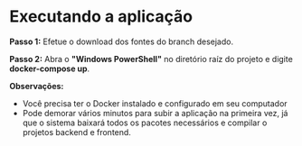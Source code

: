 # Executando a aplicação

**Passo 1:** Efetue o download dos fontes do branch desejado.

**Passo 2:** Abra o **"Windows PowerShell"** no diretório raíz do projeto e digite **docker-compose up**.

**Observações:**
* Você precisa ter o Docker instalado e configurado em seu computador
* Pode demorar vários minutos para subir a aplicação na primeira vez, já que o sistema baixará todos os pacotes necessários e compilar o projetos backend e frontend.
